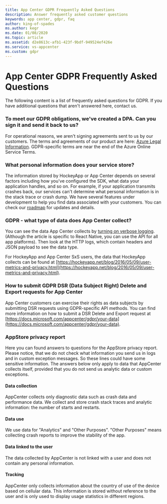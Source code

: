 ```yaml
---
title: App Center GDPR Frequently Asked Questions
description: Answer frequently asked customer questions
keywords: app center, gdpr, faq
author: king-of-spades
ms.author: kegr
ms.date: 01/08/2020
ms.topic: article
ms.assetid: d2e8613c-afb1-423f-9bdf-949524ef426e
ms.service: vs-appcenter
ms.custom: gdpr
---
```

# App Center GDPR Frequently Asked Questions
The following content is a list of frequently asked questions for GDPR. If you have additional questions that aren't answered here, contact us.  

### To meet our GDPR obligations, we've created a DPA. Can you sign it and send it back to us?
For operational reasons, we aren't signing agreements sent to us by our customers. The terms and agreements of our product are here: [Azure Legal Information](https://azure.microsoft.com/support/legal/). GDPR-specific terms are near the end of the Azure Online Service Terms.

### What personal information does your service store?
The information stored by HockeyApp or App Center depends on several factors including how you've configured the SDK, what data your application handles, and so on. For example, if your application transmits crashes back, our services can't determine what personal information is in the stack trace or crash dump. We have several features under development to help you find data associated with your customers. You can check our [roadmap](https://docs.microsoft.com/appcenter/general/roadmap) for updates and details.

### GDPR - what type of data does App Center collect? 
You can see the data App Center collects by [turning on verbose logging](https://docs.microsoft.com/appcenter/sdk/other-apis/react-native#adjust-the-log-level). (Although the article is specific to React Native, you can use the API for all app platforms). Then look at the HTTP logs, which contain headers and JSON payload to see the data type. 

For HockeyApp and App Center SxS users, the data that HockeyApp collects can be found at [https://hockeyapp.net/blog/2016/05/09/user-metrics-and-privacy.html](https://hockeyapp.net/blog/2016/05/09/user-metrics-and-privacy.html).

### How to submit GDPR DSR (Data Subject Right) Delete and Export requests for App Center
App Center customers can exercise their rights as data subjects by submitting DSR requests using GDPR-specific API methods. You can find more information on how to submit a DSR Delete and Export request at [https://docs.microsoft.com/appcenter/gdpr/your-data](https://docs.microsoft.com/appcenter/gdpr/your-data). 

### AppStore privacy report
Here you can found answers to questions for the AppStore privacy report. Please notice, that we do not check what information you send us in logs and in custom exception messages. So these lines could have some sensitive information. The answers below only apply to data that AppCenter collects itself, provided that you do not send us analytic data or custom exceptions.

#### Data collection
AppCenter collects only diagnostic data such as crash data and performance data. We collect and store crash stack traces and analytic information: the number of starts and restarts.

#### Data use
We use data for "Analytics" and "Other Purposes". "Other Purposes" means collecting crash reports to improve the stability of the app.

#### Data linked to the user
The data collected by AppCenter is not linked with a user and does not contain any personal information.

#### Tracking
AppCenter only collects information about the country of use of the device based on cellular data. This information is stored without reference to the user and is only used to display usage statistics in different regions.



